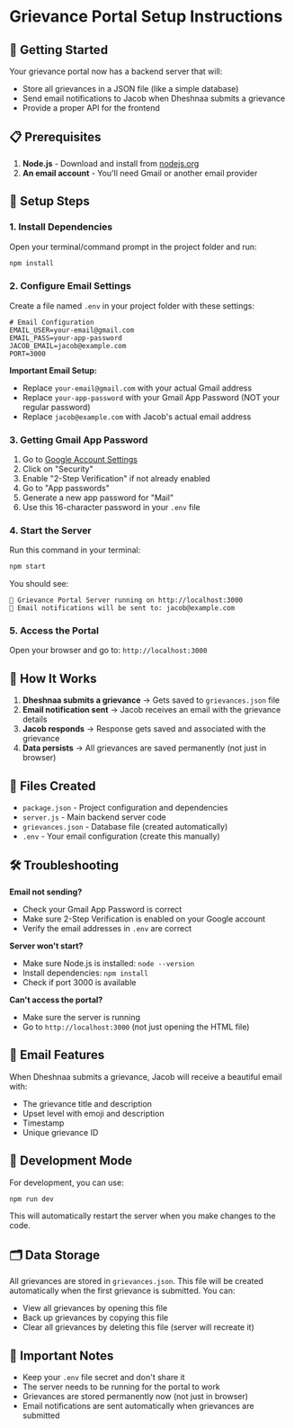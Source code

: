 # Grievance Portal Setup Instructions

## 🚀 Getting Started

Your grievance portal now has a backend server that will:
- Store all grievances in a JSON file (like a simple database)
- Send email notifications to Jacob when Dheshnaa submits a grievance
- Provide a proper API for the frontend

## 📋 Prerequisites

1. **Node.js** - Download and install from [nodejs.org](https://nodejs.org/)
2. **An email account** - You'll need Gmail or another email provider

## 🔧 Setup Steps

### 1. Install Dependencies
Open your terminal/command prompt in the project folder and run:
```bash
npm install
```

### 2. Configure Email Settings
Create a file named `.env` in your project folder with these settings:

```env
# Email Configuration
EMAIL_USER=your-email@gmail.com
EMAIL_PASS=your-app-password
JACOB_EMAIL=jacob@example.com
PORT=3000
```

**Important Email Setup:**
- Replace `your-email@gmail.com` with your actual Gmail address
- Replace `your-app-password` with your Gmail App Password (NOT your regular password)
- Replace `jacob@example.com` with Jacob's actual email address

### 3. Getting Gmail App Password
1. Go to [Google Account Settings](https://myaccount.google.com/)
2. Click on "Security"
3. Enable "2-Step Verification" if not already enabled
4. Go to "App passwords"
5. Generate a new app password for "Mail"
6. Use this 16-character password in your `.env` file

### 4. Start the Server
Run this command in your terminal:
```bash
npm start
```

You should see:
```
🚀 Grievance Portal Server running on http://localhost:3000
📧 Email notifications will be sent to: jacob@example.com
```

### 5. Access the Portal
Open your browser and go to: `http://localhost:3000`

## 🎯 How It Works

1. **Dheshnaa submits a grievance** → Gets saved to `grievances.json` file
2. **Email notification sent** → Jacob receives an email with the grievance details
3. **Jacob responds** → Response gets saved and associated with the grievance
4. **Data persists** → All grievances are saved permanently (not just in browser)

## 📁 Files Created

- `package.json` - Project configuration and dependencies
- `server.js` - Main backend server code
- `grievances.json` - Database file (created automatically)
- `.env` - Your email configuration (create this manually)

## 🛠️ Troubleshooting

**Email not sending?**
- Check your Gmail App Password is correct
- Make sure 2-Step Verification is enabled on your Google account
- Verify the email addresses in `.env` are correct

**Server won't start?**
- Make sure Node.js is installed: `node --version`
- Install dependencies: `npm install`
- Check if port 3000 is available

**Can't access the portal?**
- Make sure the server is running
- Go to `http://localhost:3000` (not just opening the HTML file)

## 📧 Email Features

When Dheshnaa submits a grievance, Jacob will receive a beautiful email with:
- The grievance title and description
- Upset level with emoji and description
- Timestamp
- Unique grievance ID

## 🔄 Development Mode

For development, you can use:
```bash
npm run dev
```

This will automatically restart the server when you make changes to the code.

## 🗂️ Data Storage

All grievances are stored in `grievances.json`. This file will be created automatically when the first grievance is submitted. You can:
- View all grievances by opening this file
- Back up grievances by copying this file
- Clear all grievances by deleting this file (server will recreate it)

## 🚨 Important Notes

- Keep your `.env` file secret and don't share it
- The server needs to be running for the portal to work
- Grievances are stored permanently now (not just in browser)
- Email notifications are sent automatically when grievances are submitted 